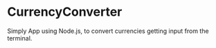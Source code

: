 # CurrencyConverter
Simply App using Node.js, to convert currencies getting input from the terminal.
